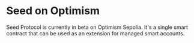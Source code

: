 # Seed on Optimism

Seed Protocol is currently in beta on Optimism Sepolia. It's a single smart contract that can be used as an extension
for managed smart accounts.

